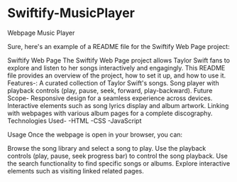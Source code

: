 # Swiftify-MusicPlayer
Webpage Music Player

Sure, here's an example of a README file for the Swiftify Web Page project:

Swiftify Web Page
The Swiftify Web Page project allows Taylor Swift fans to explore and listen to her songs interactively and engagingly. This README file provides an overview of the project, how to set it up, and how to use it.
Features-:
A curated collection of Taylor Swift's songs.
Song player with playback controls (play, pause, seek, forward, play-backward).
Future Scope-
Responsive design for a seamless experience across devices.
Interactive elements such as song lyrics display and album artwork.
Linking with webpages with various album pages for a complete discography.
Technologies Used-
-HTML
-CSS
-JavaScript

Usage
Once the webpage is open in your browser, you can:

Browse the song library and select a song to play.
Use the playback controls (play, pause, seek progress bar) to control the song playback.
Use the search functionality to find specific songs or albums.
Explore interactive elements such as visiting linked related pages.
